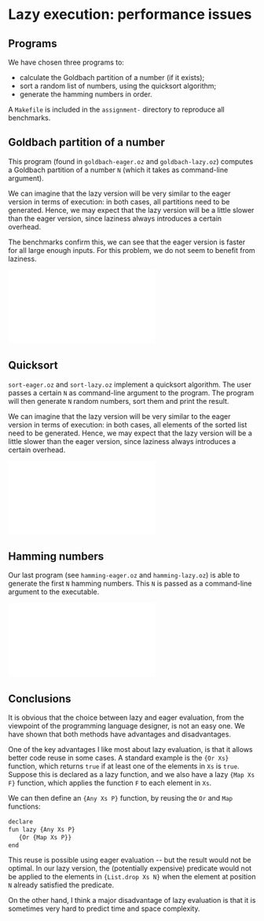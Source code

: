 Lazy execution: performance issues
==================================

Programs
--------

We have chosen three programs to:

- calculate the Goldbach partition of a number (if it exists);
- sort a random list of numbers, using the quicksort algorithm;
- generate the hamming numbers in order.

A `Makefile` is included in the `assignment-` directory to reproduce all
benchmarks.

Goldbach partition of a number
------------------------------

This program (found in `goldbach-eager.oz` and `goldbach-lazy.oz`) computes a
Goldbach partition of a number `N` (which it takes as command-line argument).

We can imagine that the lazy version will be very similar to the eager version
in terms of execution: in both cases, all partitions need to be generated.
Hence, we may expect that the lazy version will be a little slower than the
eager version, since laziness always introduces a certain overhead.

The benchmarks confirm this, we can see that the eager version is faster for all
large enough inputs. For this problem, we do not seem to benefit from laziness.

![Running time of calculating the Goldbach partitions for a given N](assignment-1/images/goldbach.pdf)

Quicksort
---------

`sort-eager.oz` and `sort-lazy.oz` implement a quicksort algorithm. The user
passes a certain `N` as command-line argument to the program. The program will
then generate `N` random numbers, sort them and print the result.

We can imagine that the lazy version will be very similar to the eager version
in terms of execution: in both cases, all elements of the sorted list need to be
generated. Hence, we may expect that the lazy version will be a little slower
than the eager version, since laziness always introduces a certain overhead.

![Running time of generating and sorting N numbers](assignment-1/images/sort.pdf)

Hamming numbers
---------------

Our last program (see `hamming-eager.oz` and `hamming-lazy.oz`) is able to
generate the first `N` hamming numbers. This `N` is passed as a command-line
argument to the executable.

![Running time of generating N hamming numbers in order](assignment-1/images/hamming.pdf)

Conclusions
-----------

It is obvious that the choice between lazy and eager evaluation, from the
viewpoint of the programming language designer, is not an easy one. We have
shown that both methods have advantages and disadvantages.

One of the key advantages I like most about lazy evaluation, is that it allows
better code reuse in some cases. A standard example is the `{Or Xs}` function,
which returns `true` if at least one of the elements in `Xs` is `true`. Suppose
this is declared as a lazy function, and we also have a lazy `{Map Xs F}`
function, which applies the function `F` to each element in `Xs`.

We can then define an `{Any Xs P}` function, by reusing the `Or` and `Map`
functions:

    declare
    fun lazy {Any Xs P}
       {Or {Map Xs P}}
    end

This reuse is possible using eager evaluation -- but the result would not be
optimal. In our lazy version, the (potentially expensive) predicate would not be
applied to the elements in `{List.drop Xs N}` when the element at position `N`
already satisfied the predicate.

On the other hand, I think a major disadvantage of lazy evaluation is that it is
sometimes very hard to predict time and space complexity.
